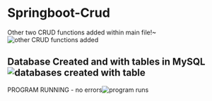 # Springboot-Crud 

Other two CRUD functions added within main file!~
![other CRUD functions added](https://user-images.githubusercontent.com/105193513/221717898-de681642-48b5-46a5-be70-0598505ee37d.png)



Database Created and with tables in MySQL![databases created with table](https://user-images.githubusercontent.com/105193513/219461804-799008d5-38a7-4bab-b784-b3c54bbe1c7c.png)
----


PROGRAM RUNNING - no errors![program runs](https://user-images.githubusercontent.com/105193513/219461861-b5a0e1d0-526a-401d-8540-3437e1f75e31.png)


